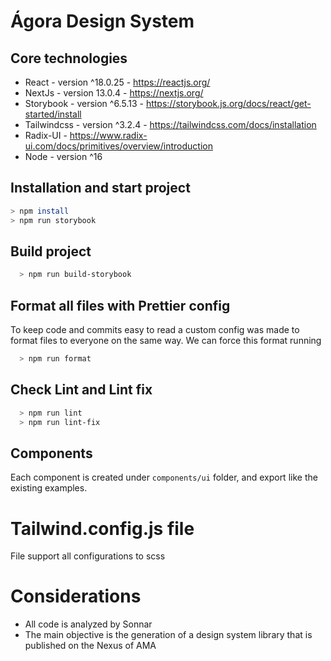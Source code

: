 # Ágora Design System

## Core technologies

- React - version ^18.0.25 - <https://reactjs.org/>
- NextJs - version 13.0.4 - <https://nextjs.org/>
- Storybook - version ^6.5.13 - <https://storybook.js.org/docs/react/get-started/install>
- Tailwindcss - version ^3.2.4 - <https://tailwindcss.com/docs/installation>
- Radix-UI - <https://www.radix-ui.com/docs/primitives/overview/introduction>
- Node - version ^16

## Installation and start project

```sh
> npm install
> npm run storybook

```

## Build project

```sh
  > npm run build-storybook

```

## Format all files with Prettier config

To keep code and commits easy to read a custom config was made to format files to everyone on the same way. We can force this format running

```sh
  > npm run format

```

## Check Lint and Lint fix

```sh
  > npm run lint
  > npm run lint-fix

```

## Components

Each component is created under ``components/ui`` folder, and export like the existing examples.

# Tailwind.config.js file

File support all configurations to scss

# Considerations

- All code is analyzed by Sonnar
- The main objective is the generation of a design system library that is published on the Nexus of AMA

